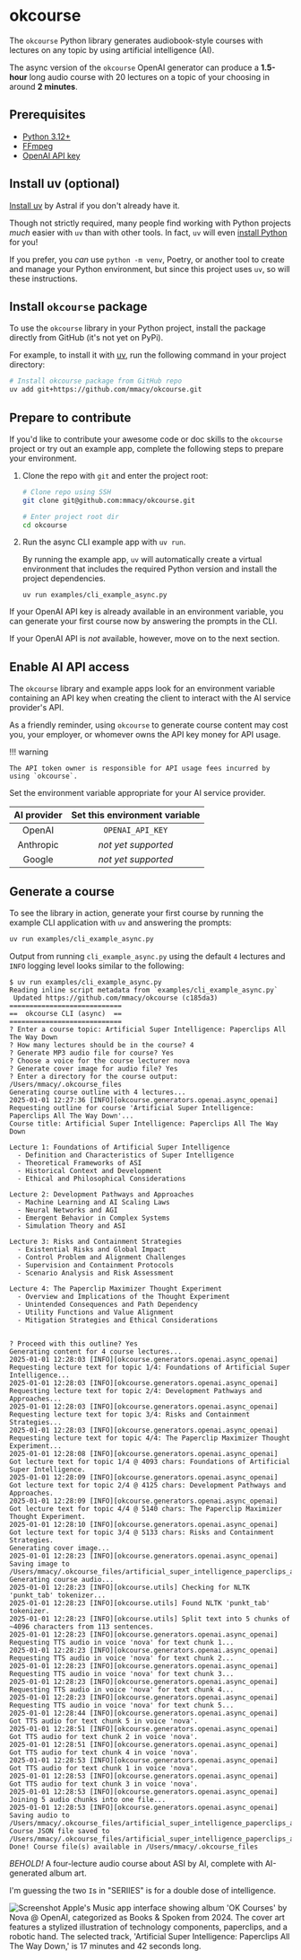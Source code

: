 # okcourse

The `okcourse` Python library generates audiobook-style courses with lectures on any topic by using artificial intelligence (AI).

The async version of the `okcourse` OpenAI generator can produce a **1.5-hour** long audio course with 20 lectures on a topic of your choosing in around **2 minutes**.

## Prerequisites

- [Python 3.12+](https://python.org)
- [FFmpeg](https://ffmpeg.org/)
- [OpenAI API key](https://platform.openai.com/docs/quickstart)

## Install uv (optional)

[Install uv](https://docs.astral.sh/uv/getting-started/installation/) by Astral if you don't already have it.

Though not strictly required, many people find working with Python projects *much* easier with `uv` than with other tools. In fact, `uv` will even [install Python](https://docs.astral.sh/uv/guides/install-python/) for you!

If you prefer, you *can* use `python -m venv`, Poetry, or another tool to create and manage your Python environment, but since this project uses `uv`, so will these instructions.

## Install `okcourse` package

To use the `okcourse` library in your Python project, install the package directly from GitHub (it's not yet on PyPi).

For example, to install it with [uv](https://docs.astral.sh/uv/), run the following command in your project directory:

```sh
# Install okcourse package from GitHub repo
uv add git+https://github.com/mmacy/okcourse.git
```

## Prepare to contribute

If you'd like to contribute your awesome code or doc skills to the `okcourse` project or try out an example app, complete the following steps to prepare your environment.

1. Clone the repo with `git` and enter the project root:

    ```sh
    # Clone repo using SSH
    git clone git@github.com:mmacy/okcourse.git

    # Enter project root dir
    cd okcourse
    ```

2. Run the async CLI example app with `uv run`.

    By running the example app, `uv` will automatically create a virtual environment that includes the required Python version and install the project dependencies.

    ```
    uv run examples/cli_example_async.py
    ```

If your OpenAI API key is already available in an environment variable, you can generate your first course now by answering the prompts in the CLI.

If your OpenAI API is *not* available, however, move on to the next section.

## Enable AI API access

The `okcourse` library and example apps look for an environment variable containing an API key when creating the client to interact with the AI service provider's API.

As a friendly reminder, using `okcourse` to generate course content may cost you, your employer, or whomever owns the API key money for API usage.

!!! warning

    The API token owner is responsible for API usage fees incurred by using `okcourse`.

Set the environment variable appropriate for your AI service provider.

| AI provider | Set this environment variable |
| :---------: | :---------------------------: |
|   OpenAI    |       `OPENAI_API_KEY`        |
|  Anthropic  |      *not yet supported*      |
|   Google    |      *not yet supported*      |

## Generate a course

To see the library in action, generate your first course by running the example CLI application with `uv` and answering the prompts:

```sh
uv run examples/cli_example_async.py
```

Output from running `cli_example_async.py` using the default  `4` lectures and `INFO` logging level looks similar to the following:

```console
$ uv run examples/cli_example_async.py
Reading inline script metadata from `examples/cli_example_async.py`
 Updated https://github.com/mmacy/okcourse (c185da3)
============================
==  okcourse CLI (async)  ==
============================
? Enter a course topic: Artificial Super Intelligence: Paperclips All The Way Down
? How many lectures should be in the course? 4
? Generate MP3 audio file for course? Yes
? Choose a voice for the course lecturer nova
? Generate cover image for audio file? Yes
? Enter a directory for the course output: /Users/mmacy/.okcourse_files
Generating course outline with 4 lectures...
2025-01-01 12:27:36 [INFO][okcourse.generators.openai.async_openai] Requesting outline for course 'Artificial Super Intelligence: Paperclips All The Way Down'...
Course title: Artificial Super Intelligence: Paperclips All The Way Down

Lecture 1: Foundations of Artificial Super Intelligence
  - Definition and Characteristics of Super Intelligence
  - Theoretical Frameworks of ASI
  - Historical Context and Development
  - Ethical and Philosophical Considerations

Lecture 2: Development Pathways and Approaches
  - Machine Learning and AI Scaling Laws
  - Neural Networks and AGI
  - Emergent Behavior in Complex Systems
  - Simulation Theory and ASI

Lecture 3: Risks and Containment Strategies
  - Existential Risks and Global Impact
  - Control Problem and Alignment Challenges
  - Supervision and Containment Protocols
  - Scenario Analysis and Risk Assessment

Lecture 4: The Paperclip Maximizer Thought Experiment
  - Overview and Implications of the Thought Experiment
  - Unintended Consequences and Path Dependency
  - Utility Functions and Value Alignment
  - Mitigation Strategies and Ethical Considerations


? Proceed with this outline? Yes
Generating content for 4 course lectures...
2025-01-01 12:28:03 [INFO][okcourse.generators.openai.async_openai] Requesting lecture text for topic 1/4: Foundations of Artificial Super Intelligence...
2025-01-01 12:28:03 [INFO][okcourse.generators.openai.async_openai] Requesting lecture text for topic 2/4: Development Pathways and Approaches...
2025-01-01 12:28:03 [INFO][okcourse.generators.openai.async_openai] Requesting lecture text for topic 3/4: Risks and Containment Strategies...
2025-01-01 12:28:03 [INFO][okcourse.generators.openai.async_openai] Requesting lecture text for topic 4/4: The Paperclip Maximizer Thought Experiment...
2025-01-01 12:28:08 [INFO][okcourse.generators.openai.async_openai] Got lecture text for topic 1/4 @ 4093 chars: Foundations of Artificial Super Intelligence.
2025-01-01 12:28:09 [INFO][okcourse.generators.openai.async_openai] Got lecture text for topic 2/4 @ 4125 chars: Development Pathways and Approaches.
2025-01-01 12:28:09 [INFO][okcourse.generators.openai.async_openai] Got lecture text for topic 4/4 @ 5140 chars: The Paperclip Maximizer Thought Experiment.
2025-01-01 12:28:10 [INFO][okcourse.generators.openai.async_openai] Got lecture text for topic 3/4 @ 5133 chars: Risks and Containment Strategies.
Generating cover image...
2025-01-01 12:28:23 [INFO][okcourse.generators.openai.async_openai] Saving image to /Users/mmacy/.okcourse_files/artificial_super_intelligence_paperclips_all_the_way_down.png
Generating course audio...
2025-01-01 12:28:23 [INFO][okcourse.utils] Checking for NLTK 'punkt_tab' tokenizer...
2025-01-01 12:28:23 [INFO][okcourse.utils] Found NLTK 'punkt_tab' tokenizer.
2025-01-01 12:28:23 [INFO][okcourse.utils] Split text into 5 chunks of ~4096 characters from 113 sentences.
2025-01-01 12:28:23 [INFO][okcourse.generators.openai.async_openai] Requesting TTS audio in voice 'nova' for text chunk 1...
2025-01-01 12:28:23 [INFO][okcourse.generators.openai.async_openai] Requesting TTS audio in voice 'nova' for text chunk 2...
2025-01-01 12:28:23 [INFO][okcourse.generators.openai.async_openai] Requesting TTS audio in voice 'nova' for text chunk 3...
2025-01-01 12:28:23 [INFO][okcourse.generators.openai.async_openai] Requesting TTS audio in voice 'nova' for text chunk 4...
2025-01-01 12:28:23 [INFO][okcourse.generators.openai.async_openai] Requesting TTS audio in voice 'nova' for text chunk 5...
2025-01-01 12:28:44 [INFO][okcourse.generators.openai.async_openai] Got TTS audio for text chunk 5 in voice 'nova'.
2025-01-01 12:28:51 [INFO][okcourse.generators.openai.async_openai] Got TTS audio for text chunk 2 in voice 'nova'.
2025-01-01 12:28:51 [INFO][okcourse.generators.openai.async_openai] Got TTS audio for text chunk 4 in voice 'nova'.
2025-01-01 12:28:53 [INFO][okcourse.generators.openai.async_openai] Got TTS audio for text chunk 1 in voice 'nova'.
2025-01-01 12:28:53 [INFO][okcourse.generators.openai.async_openai] Got TTS audio for text chunk 3 in voice 'nova'.
2025-01-01 12:28:53 [INFO][okcourse.generators.openai.async_openai] Joining 5 audio chunks into one file...
2025-01-01 12:28:53 [INFO][okcourse.generators.openai.async_openai] Saving audio to /Users/mmacy/.okcourse_files/artificial_super_intelligence_paperclips_all_the_way_down.mp3
Course JSON file saved to /Users/mmacy/.okcourse_files/artificial_super_intelligence_paperclips_all_the_way_down.json
Done! Course file(s) available in /Users/mmacy/.okcourse_files
```

*BEHOLD!* A four-lecture audio course about ASI by AI, complete with AI-generated album art.

I'm guessing the two `I`s in "SERIIES" is for a double dose of intelligence.

![Screenshot Apple's Music app interface showing album 'OK Courses' by Nova @ OpenAI, categorized as Books & Spoken from 2024. The cover art features a stylized illustration of technology components, paperclips, and a robotic hand. The selected track, 'Artificial Super Intelligence: Paperclips All The Way Down,' is 17 minutes and 42 seconds long.](images/media-player-01.png)

